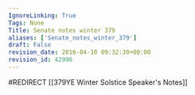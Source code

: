 ```yaml
---
IgnoreLinking: True
Tags: None
Title: Senate notes winter 379
aliases: ['Senate_notes_winter_379']
draft: False
revision_date: 2016-04-10 09:32:30+00:00
revision_id: 42996
---
```


#REDIRECT [[379YE Winter Solstice Speaker's Notes]]